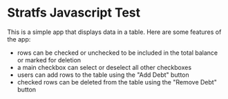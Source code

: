 # Stratfs Javascript Test

This is a simple app that displays data in a table. Here are some features of the app:


* rows can be checked or unchecked to be included in the total balance or marked for deletion
* a main checkbox can select or deselect all other checkboxes
* users can add rows to the table using the "Add Debt" button
* checked rows can be deleted from the table using the "Remove Debt" button





